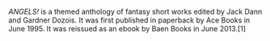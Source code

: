_ANGELS!_ is a themed anthology of fantasy short works edited by Jack Dann and Gardner Dozois. It was first published in paperback by Ace Books in June 1995. It was reissued as an ebook by Baen Books in June 2013.[1]
